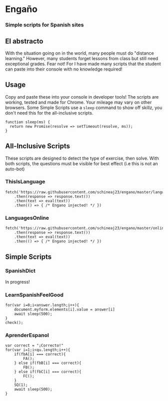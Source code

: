 # Engaño
### Simple scripts for Spanish sites

## El abstracto
With the situation going on in the world, many people must do "distance learning." However, many students forget lessons from class but still need exceptional grades. Fear not! For I have made many scripts that the student can paste into their console with no knowledge required!

## Usage
Copy and paste these into your console in developer tools! The scripts are working, tested and made for Chrome. Your mileage may vary on other browsers.
Some Simple Scripts use a `sleep` command to show off skillz, you don't need this for the all-inclusive scripts.
```
function sleep(ms) {
  return new Promise(resolve => setTimeout(resolve, ms));
}
```

## All-Inclusive Scripts
These scripts are designed to detect the type of exercise, then solve. With both scripts, the questions must be visible for best effect (i.e this is not an auto-bot)

### ThisIsLanguage
```
fetch('https://raw.githubusercontent.com/schineaj23/engano/master/language.js')
    .then(response => response.text())
    .then(text => eval(text))
    .then(() => { /* Engano injected! */ })
```

### LanguagesOnline
```
fetch('https://raw.githubusercontent.com/schineaj23/engano/master/online.js')
    .then(response => response.text())
    .then(text => eval(text))
    .then(() => { /* Engano injected! */ })
```

## Simple Scripts
### SpanishDict
In progress!

### LearnSpanishFeelGood
```
for(var i=0;i<answer.length;i++){
    document.myform.elements[i].value = answer[i]
    await sleep(500);
}
check();
```

### AprenderEspanol
```
var correct = "¡Correcto!"
for(var i=1;i<qu.length;i++){
    if(fbA[i] === correct){
        FA();
    } else if(fbB[i] === correct){
        FB();
    } else if(fbC[i] === correct){
        FC();
    }
    SQ(1);
    await sleep(500);
}
```
